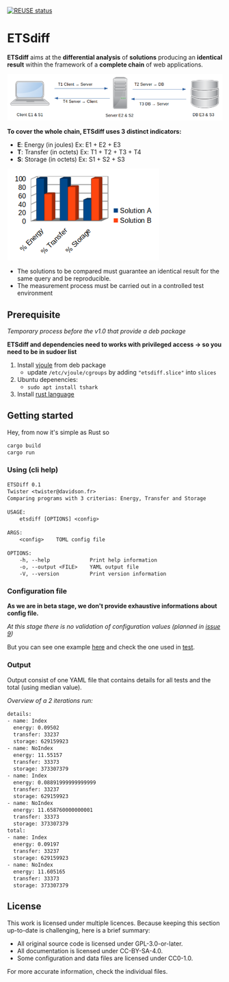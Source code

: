 <!--
SPDX-FileCopyrightText: 2023 Davidson <twister@davidson.fr>
SPDX-License-Identifier: CC-BY-NC-SA-4.0
-->

[![REUSE status](https://api.reuse.software/badge/github.com/fsfe/reuse-tool)](https://api.reuse.software/info/github.com/fsfe/reuse-tool)

# ETSdiff

**ETSdiff** aims at the **differential analysis** of **solutions** producing an **identical result** within the framework of a **complete chain** of web applications.

![Overview](./etsdiff_overview.png)

**To cover the whole chain, ETSdiff uses 3 distinct indicators:**
* **E**: Energy (in joules) Ex: E1 + E2 + E3
* **T**: Transfer (in octets) Ex: T1 + T2 + T3 + T4
* **S**: Storage (in octets) Ex: S1 + S2 + S3

![Results](./etsdiff_total.png)

* The solutions to be compared must guarantee an identical result for the same query and be reproducible.
* The measurement process must be carried out in a controlled test environment

## Prerequisite

*Temporary process before the v1.0 that provide a deb package*

**ETSdiff and dependencies need to works with privileged access -> so you need to be in sudoer list**

1. Install [vjoule](https://github.com/davidson-consulting/vjoule/releases/tag/v0.2) from deb package
    * update `/etc/vjoule/cgroups` by adding `"etsdiff.slice"` into `slices`
1. Ubuntu depenencies:
    * `sudo apt install tshark`
1. Install [rust language](https://www.rust-lang.org/tools/install) 


## Getting started
Hey, from now it's simple as Rust so 
```
cargo build
cargo run
```

### Using (cli help)

```
ETSDiff 0.1
Twister <twister@davidson.fr>
Comparing programs with 3 criterias: Energy, Transfer and Storage

USAGE:
    etsdiff [OPTIONS] <config>

ARGS:
    <config>    TOML config file

OPTIONS:
    -h, --help             Print help information
    -o, --output <FILE>    YAML output file
    -V, --version          Print version information
```

### Configuration file

**As we are in beta stage, we don't provide exhaustive informations about config file.**

*At this stage there is no validation of configuration values (planned in [issue 9](https://github.com/davidson-consulting/ETSdiff/issues/9))*

But you can see one example [here](https://github.com/davidson-consulting/ETSdiff-Test-Snippets/blob/main/php/sql_index/ets.toml) and check the one used in [test](https://github.com/davidson-consulting/ETSdiff/blob/29dd34fff1740d6ba31e5631cf52d724031656e2/src/ets/config_reader.rs#L124).

### Output

Output consist of one YAML file that contains details for all tests and the total (using median value).

*Overview of a 2 iterations run:*
```
details:
- name: Index
  energy: 0.09502
  transfer: 33237
  storage: 629159923
- name: NoIndex
  energy: 11.55157
  transfer: 33373
  storage: 373307379
- name: Index
  energy: 0.08891999999999999
  transfer: 33237
  storage: 629159923
- name: NoIndex
  energy: 11.658760000000001
  transfer: 33373
  storage: 373307379
total:
- name: Index
  energy: 0.09197
  transfer: 33237
  storage: 629159923
- name: NoIndex
  energy: 11.605165
  transfer: 33373
  storage: 373307379
```

## License

This work is licensed under multiple licences. Because keeping this section
up-to-date is challenging, here is a brief summary:

- All original source code is licensed under GPL-3.0-or-later.
- All documentation is licensed under CC-BY-SA-4.0.
- Some configuration and data files are licensed under CC0-1.0.

For more accurate information, check the individual files.
